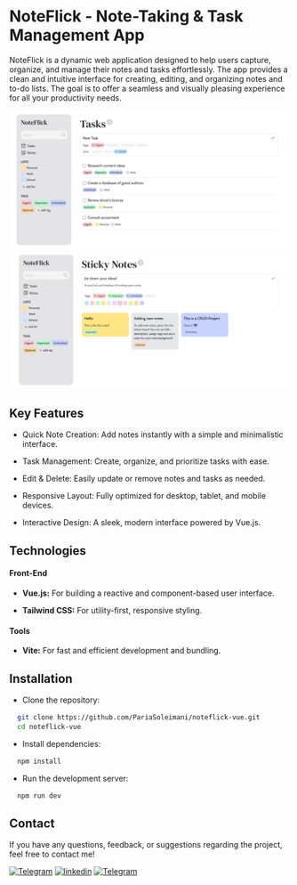 # NoteFlick - Note-Taking & Task Management App

NoteFlick is a dynamic web application designed to help users capture, organize, and manage their notes and tasks effortlessly. The app provides a clean and intuitive interface for creating, editing, and organizing notes and to-do lists. The goal is to offer a seamless and visually pleasing experience for all your productivity needs.

![Project Screenshot](src/assets/noteflick-screenshot1.png)
![Project Screenshot](src/assets/noteflick-screenshot2.png)

## Key Features

- Quick Note Creation: Add notes instantly with a simple and minimalistic interface.

- Task Management: Create, organize, and prioritize tasks with ease.

- Edit & Delete: Easily update or remove notes and tasks as needed.

- Responsive Layout: Fully optimized for desktop, tablet, and mobile devices.

- Interactive Design: A sleek, modern interface powered by Vue.js.

## Technologies

#### Front-End

- **Vue.js:** For building a reactive and component-based user interface.

- **Tailwind CSS:** For utility-first, responsive styling.


#### Tools

- **Vite:** For fast and efficient development and bundling.

## Installation

- Clone the repository:

```bash
  git clone https://github.com/PariaSoleimani/noteflick-vue.git
  cd noteflick-vue
```

- Install dependencies:

```bash
  npm install
```

- Run the development server:

```bash
  npm run dev
```

## Contact

If you have any questions, feedback, or suggestions regarding the project, feel free to contact me!

[![Telegram](https://img.shields.io/badge/Telegram-black?style=for-the-badge&logo=telegram&logoColor=white&color=%2326A5E4)](https://t.me/SheCodes)
[![linkedin](https://img.shields.io/badge/LinkedIn-blue?style=for-the-badge&logo=linkedin&logoColor=white&color=%230A66C2)](https://www.linkedin.com/in/pariasoleimani)
[![Telegram](https://img.shields.io/badge/Email-black?style=for-the-badge&logo=gmail&logoColor=white&color=%23EA4335)](mailto:paria.slmni@gmail.com)
